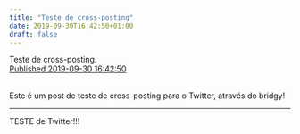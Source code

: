```yaml
---
title: "Teste de cross-posting"
date: 2019-09-30T16:42:50+01:00
draft: false
---
```


<article class="h-entry">
  <div class="e-content p-name">Teste de cross-posting.</div>

  <a class="u-url" href="https://paulopinto.xyz/2019/09/25/test2/">
    Published <time class="dt-published">2019-09-30 16:42:50</time>
  </a>
</article>
<br>

<a href="https://brid.gy/publish/twitter"></a>

Este é um post de teste de cross-posting para o Twitter, através do bridgy! 
________
TESTE de Twitter!!!

